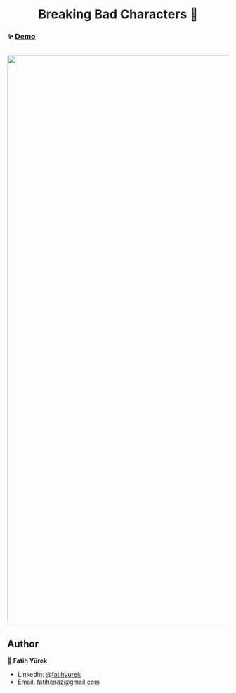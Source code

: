 <h1 align="center">Breaking Bad Characters 🤠</h1>

### ✨ [Demo](https://bbad-chars.netlify.app/)

  </br>
<a href='https://bbad-chars.netlify.app/' target='_blank'>
  <img src='https://user-images.githubusercontent.com/81515422/138597142-7009ec9f-912d-4eef-805b-0aef8146fa79.gif' width="1295" />
</a>


## Author

👤 **Fatih Yürek**

- LinkedIn: [@fatihyurek](https://www.linkedin.com/in/fatihyurek/)
- Email: fatihenaz@gmail.com


